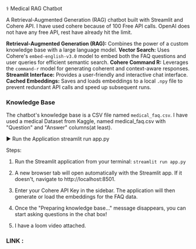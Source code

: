 <!-- You'll need a **Cohere API Key** to run this application. -->

⚕️ Medical RAG Chatbot

A Retrieval-Augmented Generation (RAG) chatbot built with Streamlit and Cohere API. I have used cohere because of 100 Free API calls. OpenAI does not have any free API, rest have already hit the limit.

<!--  The free tier has been used up and it might throw error 429 because of rate limits. -->

**Retrieval-Augmented Generation (RAG):** Combines the power of a custom knowledge base with a large language model.
**Vector Search:** Uses Cohere's `embed-english-v3.0` model to embed both the FAQ questions and user queries for efficient semantic search.
**Cohere Command R:** Leverages the `command-r` model for generating coherent and context-aware responses.
**Streamlit Interface:** Provides a user-friendly and interactive chat interface.
**Cached Embeddings:** Saves and loads embeddings to a local `.npy` file to prevent redundant API calls and speed up subsequent runs.

### Knowledge Base

The chatbot's knowledge base is a CSV file named `medical_faq.csv`.
I have used a medical Dataset from Kaggle, named medical_faq.csv with "Question" and "Answer" columns(at least).

▶️ Run the Application
streamlit run app.py


Steps:
1. Run the Streamlit application from your terminal:
`streamlit run app.py`
2. A new browser tab will open automatically with the Streamlit app. If it doesn't, navigate to http://localhost:8501.

3. Enter your Cohere API Key in the sidebar. The application will then generate or load the embeddings for the FAQ data.

4. Once the "Preparing knowledge base..." message disappears, you can start asking questions in the chat box!

5. I have a loom video attached. 

### LINK : 